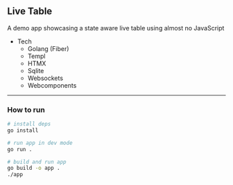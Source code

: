 ## Live Table

A demo app showcasing a state aware live table using almost no JavaScript

- Tech
  - Golang (Fiber)
  - Templ
  - HTMX
  - Sqlite
  - Websockets
  - Webcomponents

---

### How to run

```sh
# install deps
go install
```

```sh
# run app in dev mode
go run .
```

```sh
# build and run app
go build -o app .
./app
```
